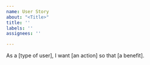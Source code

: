 ```yaml
---
name: User Story
about: "<Title>"
title: ''
labels: ''
assignees: ''

---
```


As a [type of user], I want [an action] so that [a benefit].
